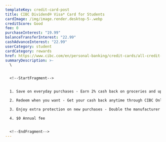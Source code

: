 ```yaml
---
templateKey: credit-card-post
title: CIBC Dividend® Visa* Card for Students
cardImage: /img/image.render.desktop-5-.webp
creditScore: Good
fee: 0
purchaseInterest: "19.99"
balanceTransferInterest: "22.99"
cashAdvanceInterest: "22.99"
userCategory: student
cardCategory: rewards
href: https://www.cibc.com/en/personal-banking/credit-cards/all-credit-cards/dividend-visa-for-students.html
summaryDescription: >-
  \


  <!--StartFragment-->


  1. Save on everyday purchases - Earn 2% cash back on groceries and up to 1% cash back on everything else\

  2. Redeem when you want - Get your cash back anytime through CIBC Online and Mobile Banking\

  3. Enjoy extra protection on new purchases - Double the manufacturer's original warranty, up to one year on eligible purchases.\

  4. $0 Annual fee


  <!--EndFragment-->
---
```


